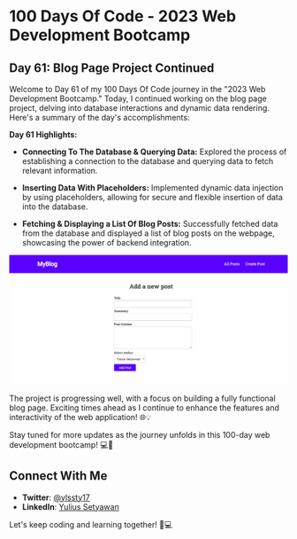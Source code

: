 # 100 Days Of Code - 2023 Web Development Bootcamp

## Day 61: Blog Page Project Continued

Welcome to Day 61 of my 100 Days Of Code journey in the "2023 Web Development Bootcamp." Today, I continued working on the blog page project, delving into database interactions and dynamic data rendering. Here's a summary of the day's accomplishments:

**Day 61 Highlights:**

- **Connecting To The Database & Querying Data:** Explored the process of establishing a connection to the database and querying data to fetch relevant information.

- **Inserting Data With Placeholders:** Implemented dynamic data injection by using placeholders, allowing for secure and flexible insertion of data into the database.

- **Fetching & Displaying a List Of Blog Posts:** Successfully fetched data from the database and displayed a list of blog posts on the webpage, showcasing the power of backend integration.

![Day 61 Preview](preview.png)

The project is progressing well, with a focus on building a fully functional blog page. Exciting times ahead as I continue to enhance the features and interactivity of the web application! 🌐💡

Stay tuned for more updates as the journey unfolds in this 100-day web development bootcamp! 💻🚀

## Connect With Me

- **Twitter**: [@ylssty17](https://twitter.com/ylssty17)
- **LinkedIn**: [Yulius Setyawan](https://linkedin.com/in/yulius17)

Let's keep coding and learning together! 🌟💻
